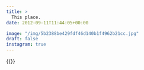 ```yaml
---
title: >
  This place.
date: 2012-09-11T11:44:05+00:00

image: "/img/5b2388be429fdf46d140b1f4962b21cc.jpg"
draft: false
instagram: true
---
```


{{<photo src="/img/5b2388be429fdf46d140b1f4962b21cc.jpg">}}
